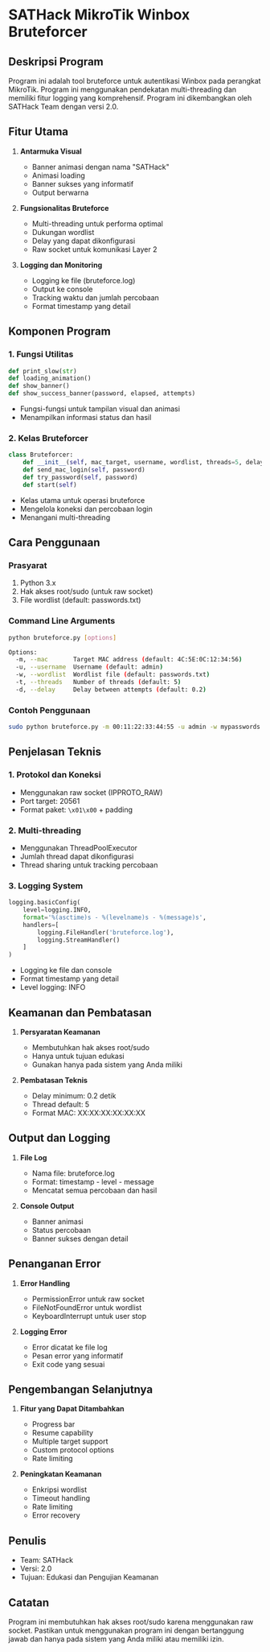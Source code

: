 # SATHack MikroTik Winbox Bruteforcer

## Deskripsi Program
Program ini adalah tool bruteforce untuk autentikasi Winbox pada perangkat MikroTik. Program ini menggunakan pendekatan multi-threading dan memiliki fitur logging yang komprehensif. Program ini dikembangkan oleh SATHack Team dengan versi 2.0.

## Fitur Utama

1. **Antarmuka Visual**
   - Banner animasi dengan nama "SATHack"
   - Animasi loading
   - Banner sukses yang informatif
   - Output berwarna

2. **Fungsionalitas Bruteforce**
   - Multi-threading untuk performa optimal
   - Dukungan wordlist
   - Delay yang dapat dikonfigurasi
   - Raw socket untuk komunikasi Layer 2

3. **Logging dan Monitoring**
   - Logging ke file (bruteforce.log)
   - Output ke console
   - Tracking waktu dan jumlah percobaan
   - Format timestamp yang detail

## Komponen Program

### 1. Fungsi Utilitas
```python
def print_slow(str)
def loading_animation()
def show_banner()
def show_success_banner(password, elapsed, attempts)
```
- Fungsi-fungsi untuk tampilan visual dan animasi
- Menampilkan informasi status dan hasil

### 2. Kelas Bruteforcer
```python
class Bruteforcer:
    def __init__(self, mac_target, username, wordlist, threads=5, delay=0.2)
    def send_mac_login(self, password)
    def try_password(self, password)
    def start(self)
```
- Kelas utama untuk operasi bruteforce
- Mengelola koneksi dan percobaan login
- Menangani multi-threading

## Cara Penggunaan

### Prasyarat
1. Python 3.x
2. Hak akses root/sudo (untuk raw socket)
3. File wordlist (default: passwords.txt)

### Command Line Arguments
```bash
python bruteforce.py [options]

Options:
  -m, --mac       Target MAC address (default: 4C:5E:0C:12:34:56)
  -u, --username  Username (default: admin)
  -w, --wordlist  Wordlist file (default: passwords.txt)
  -t, --threads   Number of threads (default: 5)
  -d, --delay     Delay between attempts (default: 0.2)
```

### Contoh Penggunaan
```bash
sudo python bruteforce.py -m 00:11:22:33:44:55 -u admin -w mypasswords.txt -t 10 -d 0.1
```

## Penjelasan Teknis

### 1. Protokol dan Koneksi
- Menggunakan raw socket (IPPROTO_RAW)
- Port target: 20561
- Format paket: `\x01\x00` + padding

### 2. Multi-threading
- Menggunakan ThreadPoolExecutor
- Jumlah thread dapat dikonfigurasi
- Thread sharing untuk tracking percobaan

### 3. Logging System
```python
logging.basicConfig(
    level=logging.INFO,
    format='%(asctime)s - %(levelname)s - %(message)s',
    handlers=[
        logging.FileHandler('bruteforce.log'),
        logging.StreamHandler()
    ]
)
```
- Logging ke file dan console
- Format timestamp yang detail
- Level logging: INFO

## Keamanan dan Pembatasan

1. **Persyaratan Keamanan**
   - Membutuhkan hak akses root/sudo
   - Hanya untuk tujuan edukasi
   - Gunakan hanya pada sistem yang Anda miliki

2. **Pembatasan Teknis**
   - Delay minimum: 0.2 detik
   - Thread default: 5
   - Format MAC: XX:XX:XX:XX:XX:XX

## Output dan Logging

1. **File Log**
   - Nama file: bruteforce.log
   - Format: timestamp - level - message
   - Mencatat semua percobaan dan hasil

2. **Console Output**
   - Banner animasi
   - Status percobaan
   - Banner sukses dengan detail

## Penanganan Error

1. **Error Handling**
   - PermissionError untuk raw socket
   - FileNotFoundError untuk wordlist
   - KeyboardInterrupt untuk user stop

2. **Logging Error**
   - Error dicatat ke file log
   - Pesan error yang informatif
   - Exit code yang sesuai

## Pengembangan Selanjutnya

1. **Fitur yang Dapat Ditambahkan**
   - Progress bar
   - Resume capability
   - Multiple target support
   - Custom protocol options
   - Rate limiting

2. **Peningkatan Keamanan**
   - Enkripsi wordlist
   - Timeout handling
   - Rate limiting
   - Error recovery

## Penulis
- Team: SATHack
- Versi: 2.0
- Tujuan: Edukasi dan Pengujian Keamanan

## Catatan
Program ini membutuhkan hak akses root/sudo karena menggunakan raw socket. Pastikan untuk menggunakan program ini dengan bertanggung jawab dan hanya pada sistem yang Anda miliki atau memiliki izin. 